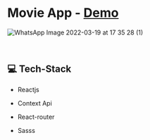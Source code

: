# Movie App - [Demo](https://movie-app-muhammet-duran.vercel.app/)
![WhatsApp Image 2022-03-19 at 17 35 28 (1)](https://user-images.githubusercontent.com/76096635/159125576-81d11349-29c9-4cb0-9068-c3ef01219648.jpeg)

<br>


## 💻 Tech-Stack
- Reactjs
- Context Api 
- React-router

- Sasss


<br>


